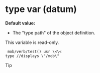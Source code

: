 # type var (datum)
**Default value:**
+   The \"type path\" of the object definition.


This variable is read-only. 
```
 mob/verb/test() usr \<\<
type //displays \"/mob\" 
```


> [!TIP] 
> 